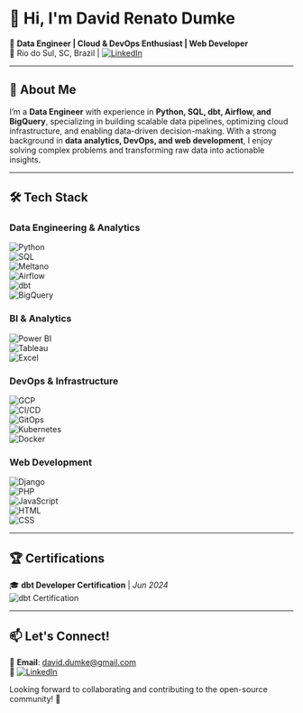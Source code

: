 # 👋 Hi, I'm David Renato Dumke

🚀 **Data Engineer | Cloud & DevOps Enthusiast | Web Developer**  
📍 Rio do Sul, SC, Brazil | [![LinkedIn](https://img.shields.io/badge/LinkedIn-Profile-blue?logo=linkedin)](https://www.linkedin.com/in/daviddumke)  

---

## 🔹 About Me  

I’m a **Data Engineer** with experience in **Python, SQL, dbt, Airflow, and BigQuery**, specializing in building scalable data pipelines, optimizing cloud infrastructure, and enabling data-driven decision-making. With a strong background in **data analytics, DevOps, and web development**, I enjoy solving complex problems and transforming raw data into actionable insights.  

---

## 🛠️ Tech Stack  

### **Data Engineering & Analytics**  
![Python](https://img.shields.io/badge/Python-3776AB?logo=python&logoColor=white)  
![SQL](https://img.shields.io/badge/SQL-4479A1?logo=postgresql&logoColor=white)  
![Meltano](https://img.shields.io/badge/Meltano-FFB600?logo=meltano&logoColor=white)  
![Airflow](https://img.shields.io/badge/Apache%20Airflow-017CEE?logo=apache-airflow&logoColor=white)  
![dbt](https://img.shields.io/badge/dbt-FF694B?logo=dbt&logoColor=white)  
![BigQuery](https://img.shields.io/badge/BigQuery-4285F4?logo=google-cloud&logoColor=white)  

### **BI & Analytics**  
![Power BI](https://img.shields.io/badge/Power%20BI-F2C811?logo=power-bi&logoColor=black)  
![Tableau](https://img.shields.io/badge/Tableau-E97627?logo=tableau&logoColor=white)  
![Excel](https://img.shields.io/badge/Excel-217346?logo=microsoft-excel&logoColor=white)  

### **DevOps & Infrastructure**  
![GCP](https://img.shields.io/badge/GCP-4285F4?logo=google-cloud&logoColor=white)  
![CI/CD](https://img.shields.io/badge/CI/CD-0A66C2?logo=github-actions&logoColor=white)  
![GitOps](https://img.shields.io/badge/GitOps-F05032?logo=git&logoColor=white)  
![Kubernetes](https://img.shields.io/badge/Kubernetes-326CE5?logo=kubernetes&logoColor=white)  
![Docker](https://img.shields.io/badge/Docker-2496ED?logo=docker&logoColor=white)  

### **Web Development**  
![Django](https://img.shields.io/badge/Django-092E20?logo=django&logoColor=white)  
![PHP](https://img.shields.io/badge/PHP-777BB4?logo=php&logoColor=white)  
![JavaScript](https://img.shields.io/badge/JavaScript-F7DF1E?logo=javascript&logoColor=black)  
![HTML](https://img.shields.io/badge/HTML5-E34F26?logo=html5&logoColor=white)  
![CSS](https://img.shields.io/badge/CSS3-1572B6?logo=css3&logoColor=white)  

---

## 🏆 Certifications  

🎓 **dbt Developer Certification** | _Jun 2024_  
![dbt Certification](https://img.shields.io/badge/dbt-Certified-FF694B?logo=dbt&logoColor=white)  

---

## 📫 Let's Connect!  

📩 **Email**: david.dumke@gmail.com  
💼 [![LinkedIn](https://img.shields.io/badge/LinkedIn-Profile-blue?logo=linkedin)](https://www.linkedin.com/in/daviddumke)  

Looking forward to collaborating and contributing to the open-source community! 🚀
